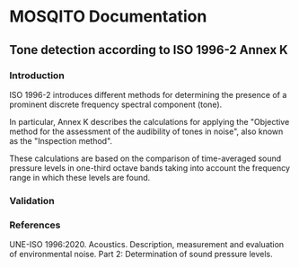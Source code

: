 # MOSQITO Documentation
## Tone detection according to ISO 1996-2 Annex K

### Introduction
ISO 1996-2 introduces different methods for determining the presence of a prominent discrete frequency spectral component (tone).  

In particular, Annex K describes the calculations for applying the "Objective method for the assessment of the audibility of tones in noise", also known as the "Inspection method".  

These calculations are based on the comparison of time-averaged sound pressure levels in one-third octave bands taking into account the frequency range in which these levels are found.

### Validation


### References
UNE-ISO 1996:2020. Acoustics. Description, measurement and evaluation of environmental noise. Part 2: Determination of sound pressure levels.
